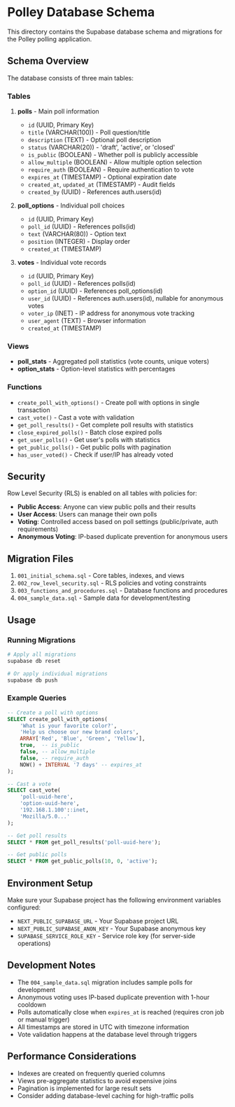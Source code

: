 # Polley Database Schema

This directory contains the Supabase database schema and migrations for the Polley polling application.

## Schema Overview

The database consists of three main tables:

### Tables

1. **polls** - Main poll information
   - `id` (UUID, Primary Key)
   - `title` (VARCHAR(100)) - Poll question/title
   - `description` (TEXT) - Optional poll description
   - `status` (VARCHAR(20)) - 'draft', 'active', or 'closed'
   - `is_public` (BOOLEAN) - Whether poll is publicly accessible
   - `allow_multiple` (BOOLEAN) - Allow multiple option selection
   - `require_auth` (BOOLEAN) - Require authentication to vote
   - `expires_at` (TIMESTAMP) - Optional expiration date
   - `created_at`, `updated_at` (TIMESTAMP) - Audit fields
   - `created_by` (UUID) - References auth.users(id)

2. **poll_options** - Individual poll choices
   - `id` (UUID, Primary Key)
   - `poll_id` (UUID) - References polls(id)
   - `text` (VARCHAR(80)) - Option text
   - `position` (INTEGER) - Display order
   - `created_at` (TIMESTAMP)

3. **votes** - Individual vote records
   - `id` (UUID, Primary Key)
   - `poll_id` (UUID) - References polls(id)
   - `option_id` (UUID) - References poll_options(id)
   - `user_id` (UUID) - References auth.users(id), nullable for anonymous votes
   - `voter_ip` (INET) - IP address for anonymous vote tracking
   - `user_agent` (TEXT) - Browser information
   - `created_at` (TIMESTAMP)

### Views

- **poll_stats** - Aggregated poll statistics (vote counts, unique voters)
- **option_stats** - Option-level statistics with percentages

### Functions

- `create_poll_with_options()` - Create poll with options in single transaction
- `cast_vote()` - Cast a vote with validation
- `get_poll_results()` - Get complete poll results with statistics
- `close_expired_polls()` - Batch close expired polls
- `get_user_polls()` - Get user's polls with statistics
- `get_public_polls()` - Get public polls with pagination
- `has_user_voted()` - Check if user/IP has already voted

## Security

Row Level Security (RLS) is enabled on all tables with policies for:

- **Public Access**: Anyone can view public polls and their results
- **User Access**: Users can manage their own polls
- **Voting**: Controlled access based on poll settings (public/private, auth requirements)
- **Anonymous Voting**: IP-based duplicate prevention for anonymous users

## Migration Files

1. `001_initial_schema.sql` - Core tables, indexes, and views
2. `002_row_level_security.sql` - RLS policies and voting constraints
3. `003_functions_and_procedures.sql` - Database functions and procedures
4. `004_sample_data.sql` - Sample data for development/testing

## Usage

### Running Migrations

```bash
# Apply all migrations
supabase db reset

# Or apply individual migrations
supabase db push
```

### Example Queries

```sql
-- Create a poll with options
SELECT create_poll_with_options(
    'What is your favorite color?',
    'Help us choose our new brand colors',
    ARRAY['Red', 'Blue', 'Green', 'Yellow'],
    true,  -- is_public
    false, -- allow_multiple
    false, -- require_auth
    NOW() + INTERVAL '7 days' -- expires_at
);

-- Cast a vote
SELECT cast_vote(
    'poll-uuid-here',
    'option-uuid-here',
    '192.168.1.100'::inet,
    'Mozilla/5.0...'
);

-- Get poll results
SELECT * FROM get_poll_results('poll-uuid-here');

-- Get public polls
SELECT * FROM get_public_polls(10, 0, 'active');
```

## Environment Setup

Make sure your Supabase project has the following environment variables configured:

- `NEXT_PUBLIC_SUPABASE_URL` - Your Supabase project URL
- `NEXT_PUBLIC_SUPABASE_ANON_KEY` - Your Supabase anonymous key
- `SUPABASE_SERVICE_ROLE_KEY` - Service role key (for server-side operations)

## Development Notes

- The `004_sample_data.sql` migration includes sample polls for development
- Anonymous voting uses IP-based duplicate prevention with 1-hour cooldown
- Polls automatically close when `expires_at` is reached (requires cron job or manual trigger)
- All timestamps are stored in UTC with timezone information
- Vote validation happens at the database level through triggers

## Performance Considerations

- Indexes are created on frequently queried columns
- Views pre-aggregate statistics to avoid expensive joins
- Pagination is implemented for large result sets
- Consider adding database-level caching for high-traffic polls